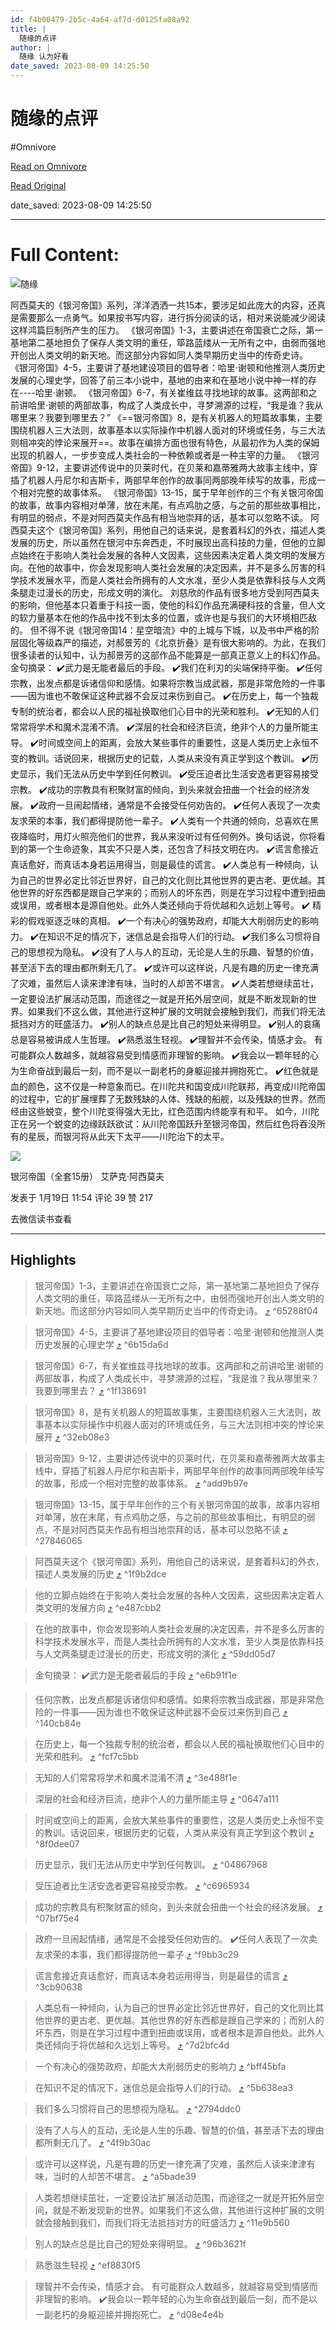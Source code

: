 ```yaml
---
id: f4b00479-2b5c-4a64-af7d-d0125fa08a92
title: |
  随缘的点评
author: |
  随缘 认为好看
date_saved: 2023-08-09 14:25:50
---
```


# 随缘的点评
#Omnivore

[Read on Omnivore](https://omnivore.app/me/https-weread-qq-com-review-detail-reviewid-72704073-7-fn-z-1-vz--189db8c371d)

[Read Original](https://weread.qq.com/review-detail?reviewid=72704073_7FnZ1VZHd&type=4)

date_saved: 2023-08-09 14:25:50


--- 

# Full Content: 

![随缘](https://proxy-prod.omnivore-image-cache.app/0x0,sNt8fCKVJC-SlcL7lxDKNeG-tfIqfOlj_0esb2NWwIxs/https://wx.qlogo.cn/mmhead/Q3auHgzwzM6ibuicWAFbfR4ueoHbgJqUlk3j6x3P4v02X505RZ5dwMEA/46)

阿西莫夫的《银河帝国》系列，洋洋洒洒一共15本，要涉足如此庞大的内容，还真是需要那么一点勇气。如果按书写内容，进行拆分阅读的话，相对来说能减少阅读这样鸿篇巨制所产生的压力。 《银河帝国》1-3，主要讲述在帝国衰亡之际，第一基地第二基地担负了保存人类文明的重任，筚路蓝缕从一无所有之中，由弱而强地开创出人类文明的新天地。而这部分内容如同人类早期历史当中的传奇史诗。 《银河帝国》4-5，主要讲了基地建设项目的倡导者：哈里·谢顿和他推测人类历史发展的心理史学，回答了前三本小说中，基地的由来和在基地小说中神一样的存在----哈里·谢顿。 《银河帝国》6-7，有关崔维兹寻找地球的故事。这两部和之前讲哈里·谢顿的两部故事，构成了人类成长中，寻梦溯源的过程，“我是谁？我从哪里来？我要到哪里去？” 《==银河帝国》8，是有关机器人的短篇故事集，主要围绕机器人三大法则，故事基本以实际操作中机器人面对的环境或任务，与三大法则相冲突的悖论来展开==。故事在编排方面也很有特色，从最初作为人类的保姆出现的机器人，一步步变成人类社会的一种依赖或者是一种主宰的力量。 《银河帝国》9-12，主要讲述传说中的贝莱时代，在贝莱和嘉蒂雅两大故事主线中，穿插了机器人丹尼尔和吉斯卡，两部早年创作的故事同两部晚年续写的故事，形成一个相对完整的故事体系。 《银河帝国》13-15，属于早年创作的三个有关银河帝国的故事，故事内容相对单薄，放在末尾，有点鸡肋之感，与之前的那些故事相比，有明显的弱点，不是对阿西莫夫作品有相当地崇拜的话，基本可以忽略不读。 阿西莫夫这个《银河帝国》系列，用他自己的话来说，是套着科幻的外衣，描述人类发展的历史，所以虽然在银河中东奔西走，不时展现出高科技的力量，但他的立脚点始终在于影响人类社会发展的各种人文因素，这些因素决定着人类文明的发展方向。在他的故事中，你会发现影响人类社会发展的决定因素，并不是多么厉害的科学技术发展水平，而是人类社会所拥有的人文水准，至少人类是依靠科技与人文两条腿走过漫长的历史，形成文明的演化。 刘慈欣的作品有很多地方受到阿西莫夫的影响，但他基本只着重于科技一面，使他的科幻作品充满硬科技的含量，但人文的软力量基本在他的作品中找不到太多的位置，或许也是与我们的大环境相匹敌的。 但不得不说《银河帝国14：星空暗流》中的上城与下城，以及书中严格的阶层固化等级森严的描述，对郝景芳的《北京折叠》是有很大影响的。为此，在我们很多读者的认知中，认为郝景芳的这部作品不能算是一部真正意义上的科幻作品。 金句摘录： ✔️武力是无能者最后的手段。 ✔️我们在利刃的尖端保持平衡。 ✔️任何宗教，出发点都是诉诸信仰和感情。如果将宗教当成武器，那是非常危险的一件事——因为谁也不敢保证这种武器不会反过来伤到自己。 ✔️在历史上，每一个独裁专制的统治者，都会以人民的福祉换取他们心目中的光荣和胜利。 ✔️无知的人们常常将学术和魔术混淆不清。 ✔️深层的社会和经济巨流，绝非个人的力量所能主导。 ✔️时间或空间上的距离，会放大某些事件的重要性，这是人类历史上永恒不变的教训。话说回来，根据历史的记载，人类从来没有真正学到这个教训。 ✔️历史显示，我们无法从历史中学到任何教训。 ✔️受压迫者比生活安逸者更容易接受宗教。 ✔️成功的宗教具有积聚财富的倾向，到头来就会扭曲一个社会的经济发展。 ✔️政府一旦闹起情绪，通常是不会接受任何劝告的。 ✔️任何人表现了一次卖友求荣的本事，我们都得提防他一辈子。 ✔️人类有一个共通的倾向，总喜欢在黑夜降临时，用灯火照亮他们的世界，我从来没听过有任何例外。换句话说，你将看到的第一个生命迹象，其实不只是人类，还包含了科技文明在内。 ✔️谎言愈接近真话愈好，而真话本身若运用得当，则是最佳的谎言。 ✔️人类总有一种倾向，认为自己的世界必定比邻近世界好，自己的文化则比其他世界的更古老、更优越。其他世界的好东西都是跟自己学来的；而别人的坏东西，则是在学习过程中遭到扭曲或误用，或者根本是源自他处。此外人类还倾向于将优越和久远划上等号。 ✔️ 精彩的假戏驱逐乏味的真相。 ✔️一个有决心的强势政府，却能大大削弱历史的影响力。 ✔️在知识不足的情况下，迷信总是会指导人们的行动。 ✔️我们多么习惯将自己的思想视为隐私。 ✔️没有了人与人的互动，无论是人生的乐趣、智慧的价值，甚至活下去的理由都所剩无几了。 ✔️或许可以这样说，凡是有趣的历史一律充满了灾难，虽然后人读来津津有味，当时的人却苦不堪言。 ✔️人类若想继续茁壮，一定要设法扩展活动范围，而途径之一就是开拓外层空间，就是不断发现新的世界。如果我们不这么做，其他进行这种扩展的文明就会接触到我们，而我们将无法抵挡对方的旺盛活力。 ✔️别人的缺点总是比自己的短处来得明显。 ✔️别人的哀痛总是容易被讲成人生哲理。 ✔️熟悉滋生轻视。 ✔️理智并不会传染，情感才会。 有可能群众人数越多，就越容易受到情感而非理智的影响。 ✔️我会以一颗年轻的心为生命奋战到最后一刻，而不是以一副老朽的身躯迎接并拥抱死亡。 ✔️红色就是血的颜色，这不仅是一种意象而已。在川陀共和国变成川陀联邦，再变成川陀帝国的过程中，它的扩展埋葬了无数残缺的人体、残缺的船舰，以及残缺的世界。然而经由这些蜕变，整个川陀变得强大无比，红色范围内终能享有和平。 如今，川陀正在另一个蜕变的边缘跃跃欲试：从川陀帝国跃升至银河帝国，然后红色将吞没所有的星辰，而银河将从此天下太平——川陀治下的太平。

![](https://proxy-prod.omnivore-image-cache.app/0x0,spVMp5DGmNaCSC35g4KPJ1M6rfSpYHVORS_3aqb9cEuA/https://weread-1258476243.file.myqcloud.com/weread/cover/16/YueWen_860996/s_YueWen_860996.jpg)

银河帝国（全套15册） 艾萨克·阿西莫夫

 发表于 1月19日 11:54 评论 39 赞 217

 去微信读书查看

---

## Highlights

> 银河帝国》1-3，主要讲述在帝国衰亡之际，第一基地第二基地担负了保存人类文明的重任，筚路蓝缕从一无所有之中，由弱而强地开创出人类文明的新天地。而这部分内容如同人类早期历史当中的传奇史诗。 [⤴️](https://omnivore.app/me/https-weread-qq-com-review-detail-reviewid-72704073-7-fn-z-1-vz--189db8c371d#65288f04-99ae-44cc-85ca-402c6a4e6f0d)  ^65288f04

> 银河帝国》4-5，主要讲了基地建设项目的倡导者：哈里·谢顿和他推测人类历史发展的心理史学 [⤴️](https://omnivore.app/me/https-weread-qq-com-review-detail-reviewid-72704073-7-fn-z-1-vz--189db8c371d#6b15da6d-0785-4cd1-8d5e-e6c64f64c821)  ^6b15da6d

> 银河帝国》6-7，有关崔维兹寻找地球的故事。这两部和之前讲哈里·谢顿的两部故事，构成了人类成长中，寻梦溯源的过程，“我是谁？我从哪里来？我要到哪里去？ [⤴️](https://omnivore.app/me/https-weread-qq-com-review-detail-reviewid-72704073-7-fn-z-1-vz--189db8c371d#1f138691-f79f-44e1-8a97-97be8008badc)  ^1f138691

> 银河帝国》8，是有关机器人的短篇故事集，主要围绕机器人三大法则，故事基本以实际操作中机器人面对的环境或任务，与三大法则相冲突的悖论来展开 [⤴️](https://omnivore.app/me/https-weread-qq-com-review-detail-reviewid-72704073-7-fn-z-1-vz--189db8c371d#32eb08e3-e0aa-4eb7-9e3a-bc84b31ac89a)  ^32eb08e3

> 银河帝国》9-12，主要讲述传说中的贝莱时代，在贝莱和嘉蒂雅两大故事主线中，穿插了机器人丹尼尔和吉斯卡，两部早年创作的故事同两部晚年续写的故事，形成一个相对完整的故事体系。 [⤴️](https://omnivore.app/me/https-weread-qq-com-review-detail-reviewid-72704073-7-fn-z-1-vz--189db8c371d#add9b97e-e563-4d92-9bc7-9390eaba4271)  ^add9b97e

> 银河帝国》13-15，属于早年创作的三个有关银河帝国的故事，故事内容相对单薄，放在末尾，有点鸡肋之感，与之前的那些故事相比，有明显的弱点，不是对阿西莫夫作品有相当地崇拜的话，基本可以忽略不读 [⤴️](https://omnivore.app/me/https-weread-qq-com-review-detail-reviewid-72704073-7-fn-z-1-vz--189db8c371d#27846065-ac69-4f64-a902-73197d58db95)  ^27846065

> 阿西莫夫这个《银河帝国》系列，用他自己的话来说，是套着科幻的外衣，描述人类发展的历史 [⤴️](https://omnivore.app/me/https-weread-qq-com-review-detail-reviewid-72704073-7-fn-z-1-vz--189db8c371d#1f9b2dce-b3db-48b9-bc05-58f47ba0b94a)  ^1f9b2dce

> 他的立脚点始终在于影响人类社会发展的各种人文因素，这些因素决定着人类文明的发展方向 [⤴️](https://omnivore.app/me/https-weread-qq-com-review-detail-reviewid-72704073-7-fn-z-1-vz--189db8c371d#e487cbb2-af48-48e8-b124-70ff589dccfd)  ^e487cbb2

> 在他的故事中，你会发现影响人类社会发展的决定因素，并不是多么厉害的科学技术发展水平，而是人类社会所拥有的人文水准，至少人类是依靠科技与人文两条腿走过漫长的历史，形成文明的演化 [⤴️](https://omnivore.app/me/https-weread-qq-com-review-detail-reviewid-72704073-7-fn-z-1-vz--189db8c371d#59dd05d7-272d-4169-8cb7-e0b8589bda3b)  ^59dd05d7

> 金句摘录： ✔️武力是无能者最后的手段 [⤴️](https://omnivore.app/me/https-weread-qq-com-review-detail-reviewid-72704073-7-fn-z-1-vz--189db8c371d#e6b91f1e-aaeb-40e1-8f90-f44e7b975002)  ^e6b91f1e

> 任何宗教，出发点都是诉诸信仰和感情。如果将宗教当成武器，那是非常危险的一件事——因为谁也不敢保证这种武器不会反过来伤到自己 [⤴️](https://omnivore.app/me/https-weread-qq-com-review-detail-reviewid-72704073-7-fn-z-1-vz--189db8c371d#140cb84e-6399-48ad-9f19-c6aca628a26c)  ^140cb84e

> 在历史上，每一个独裁专制的统治者，都会以人民的福祉换取他们心目中的光荣和胜利。 [⤴️](https://omnivore.app/me/https-weread-qq-com-review-detail-reviewid-72704073-7-fn-z-1-vz--189db8c371d#fcf7c5bb-0889-465b-8534-a1bdcd36101b)  ^fcf7c5bb

> 无知的人们常常将学术和魔术混淆不清 [⤴️](https://omnivore.app/me/https-weread-qq-com-review-detail-reviewid-72704073-7-fn-z-1-vz--189db8c371d#3e488f1e-6b2c-415b-b083-02a382b502e4)  ^3e488f1e

> 深层的社会和经济巨流，绝非个人的力量所能主导 [⤴️](https://omnivore.app/me/https-weread-qq-com-review-detail-reviewid-72704073-7-fn-z-1-vz--189db8c371d#0647a111-c9f0-4a91-adfc-ce0cfce6eee4)  ^0647a111

> 时间或空间上的距离，会放大某些事件的重要性，这是人类历史上永恒不变的教训。话说回来，根据历史的记载，人类从来没有真正学到这个教训 [⤴️](https://omnivore.app/me/https-weread-qq-com-review-detail-reviewid-72704073-7-fn-z-1-vz--189db8c371d#8f0dee07-94fc-4534-925c-b88a80dd9dce)  ^8f0dee07

> 历史显示，我们无法从历史中学到任何教训。 [⤴️](https://omnivore.app/me/https-weread-qq-com-review-detail-reviewid-72704073-7-fn-z-1-vz--189db8c371d#04867968-d61a-4d1b-a3ab-b9c7360462e4)  ^04867968

> 受压迫者比生活安逸者更容易接受宗教。 [⤴️](https://omnivore.app/me/https-weread-qq-com-review-detail-reviewid-72704073-7-fn-z-1-vz--189db8c371d#c6965934-b0b2-4227-974a-af0649f79f72)  ^c6965934

> 成功的宗教具有积聚财富的倾向，到头来就会扭曲一个社会的经济发展。 [⤴️](https://omnivore.app/me/https-weread-qq-com-review-detail-reviewid-72704073-7-fn-z-1-vz--189db8c371d#07bf75e4-0b08-40d3-a316-40a5417e1a49)  ^07bf75e4

> 政府一旦闹起情绪，通常是不会接受任何劝告的。 ✔️任何人表现了一次卖友求荣的本事，我们都得提防他一辈子 [⤴️](https://omnivore.app/me/https-weread-qq-com-review-detail-reviewid-72704073-7-fn-z-1-vz--189db8c371d#f9bb3c29-04a2-47f8-b18f-46f485cb2f73)  ^f9bb3c29

> 谎言愈接近真话愈好，而真话本身若运用得当，则是最佳的谎言 [⤴️](https://omnivore.app/me/https-weread-qq-com-review-detail-reviewid-72704073-7-fn-z-1-vz--189db8c371d#3cb90638-9973-4ab0-86ed-f0e09468b0e6)  ^3cb90638

> 人类总有一种倾向，认为自己的世界必定比邻近世界好，自己的文化则比其他世界的更古老、更优越。其他世界的好东西都是跟自己学来的；而别人的坏东西，则是在学习过程中遭到扭曲或误用，或者根本是源自他处。此外人类还倾向于将优越和久远划上等号。 [⤴️](https://omnivore.app/me/https-weread-qq-com-review-detail-reviewid-72704073-7-fn-z-1-vz--189db8c371d#7d2bfc4d-8569-47be-95ff-d8443b0f1bfb)  ^7d2bfc4d

> 一个有决心的强势政府，却能大大削弱历史的影响力 [⤴️](https://omnivore.app/me/https-weread-qq-com-review-detail-reviewid-72704073-7-fn-z-1-vz--189db8c371d#bff45bfa-87eb-4364-b704-9b063830001f)  ^bff45bfa

> 在知识不足的情况下，迷信总是会指导人们的行动。 [⤴️](https://omnivore.app/me/https-weread-qq-com-review-detail-reviewid-72704073-7-fn-z-1-vz--189db8c371d#5b638ea3-69c6-4667-9f6f-040ea96f8c9d)  ^5b638ea3

> 我们多么习惯将自己的思想视为隐私。 [⤴️](https://omnivore.app/me/https-weread-qq-com-review-detail-reviewid-72704073-7-fn-z-1-vz--189db8c371d#2794ddc0-d177-46d7-ba2b-6c8e1f3eb357)  ^2794ddc0

> 没有了人与人的互动，无论是人生的乐趣、智慧的价值，甚至活下去的理由都所剩无几了。 [⤴️](https://omnivore.app/me/https-weread-qq-com-review-detail-reviewid-72704073-7-fn-z-1-vz--189db8c371d#4f9b30ac-8b65-4330-b039-cbe4b70bd400)  ^4f9b30ac

> 或许可以这样说，凡是有趣的历史一律充满了灾难，虽然后人读来津津有味，当时的人却苦不堪言。 [⤴️](https://omnivore.app/me/https-weread-qq-com-review-detail-reviewid-72704073-7-fn-z-1-vz--189db8c371d#a5bade39-b7c2-4fd6-bd9c-e53aac625c55)  ^a5bade39

> 人类若想继续茁壮，一定要设法扩展活动范围，而途径之一就是开拓外层空间，就是不断发现新的世界。如果我们不这么做，其他进行这种扩展的文明就会接触到我们，而我们将无法抵挡对方的旺盛活力 [⤴️](https://omnivore.app/me/https-weread-qq-com-review-detail-reviewid-72704073-7-fn-z-1-vz--189db8c371d#11e9b560-14a8-4db7-afc9-c926fa5a61a3)  ^11e9b560

> 别人的缺点总是比自己的短处来得明显。 [⤴️](https://omnivore.app/me/https-weread-qq-com-review-detail-reviewid-72704073-7-fn-z-1-vz--189db8c371d#96b3621f-a06c-4763-a9e9-f1890dd6019e)  ^96b3621f

> 熟悉滋生轻视 [⤴️](https://omnivore.app/me/https-weread-qq-com-review-detail-reviewid-72704073-7-fn-z-1-vz--189db8c371d#ef8830f5-3939-4b96-95e1-1114746a4387)  ^ef8830f5

> 理智并不会传染，情感才会。 有可能群众人数越多，就越容易受到情感而非理智的影响。 ✔️我会以一颗年轻的心为生命奋战到最后一刻，而不是以一副老朽的身躯迎接并拥抱死亡。 [⤴️](https://omnivore.app/me/https-weread-qq-com-review-detail-reviewid-72704073-7-fn-z-1-vz--189db8c371d#d08e4e4b-ba90-46f7-9d5b-4b048aa23e2d)  ^d08e4e4b

